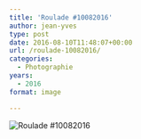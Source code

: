 ```yaml
---
title: 'Roulade #10082016'
author: jean-yves
type: post
date: 2016-08-10T11:48:07+00:00
url: /roulade-10082016/
categories:
  - Photographie
years:
  - 2016
format: image

---
```

![Roulade #10082016](./iPhone_30072016_113832.jpg)